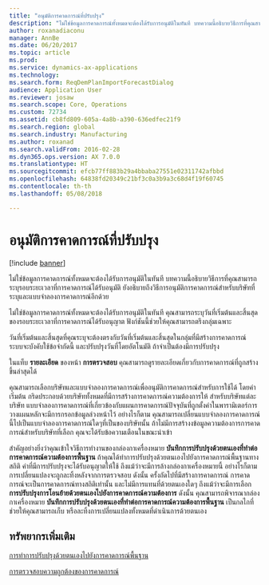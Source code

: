 ```yaml
---
title: "อนุมัติการคาดการณ์ที่ปรับปรุง"
description: "ไม่ใช่ข้อมูลการคาดการณ์ทั้งหมดจะต้องได้รับการอนุมัติในทันที บทความนี้อธิบายวิธีการที่คุณสามารถระบุรอบระยะเวลาที่การคาดการณ์ได้รับอนุมัติ ยังอธิบายถึงวิธีการอนุมัติการคาดการณ์สำหรับบริษัทที่ระบุและแบบจำลองการคาดการณ์อีกด้วย"
author: roxanadiaconu
manager: AnnBe
ms.date: 06/20/2017
ms.topic: article
ms.prod: 
ms.service: dynamics-ax-applications
ms.technology: 
ms.search.form: ReqDemPlanImportForecastDialog
audience: Application User
ms.reviewer: josaw
ms.search.scope: Core, Operations
ms.custom: 72734
ms.assetid: cb8fd809-605a-4a8b-a390-636edfec21f9
ms.search.region: global
ms.search.industry: Manufacturing
ms.author: roxanad
ms.search.validFrom: 2016-02-28
ms.dyn365.ops.version: AX 7.0.0
ms.translationtype: HT
ms.sourcegitcommit: efcb77ff883b29a4bbaba27551e02311742afbbd
ms.openlocfilehash: 64838fd20349c21bf3c0a3b9a3c68d4f19f60745
ms.contentlocale: th-th
ms.lasthandoff: 05/08/2018

---
```


# <a name="authorize-an-adjusted-forecast"></a>อนุมัติการคาดการณ์ที่ปรับปรุง

[!include [banner](../includes/banner.md)]

ไม่ใช่ข้อมูลการคาดการณ์ทั้งหมดจะต้องได้รับการอนุมัติในทันที บทความนี้อธิบายวิธีการที่คุณสามารถระบุรอบระยะเวลาที่การคาดการณ์ได้รับอนุมัติ ยังอธิบายถึงวิธีการอนุมัติการคาดการณ์สำหรับบริษัทที่ระบุและแบบจำลองการคาดการณ์อีกด้วย

ไม่ใช่ข้อมูลการคาดการณ์ทั้งหมดจะต้องได้รับการอนุมัติในทันที คุณสามารถระบุวันที่เริ่มต้นและสิ้นสุดของรอบระยะเวลาที่การคาดการณ์ได้รับอนุญาต ฟังก์ชันนี้ช่วยให้คุณสามารถตรึงกลุ่มเฉพาะ 

วันที่เริ่มต้นและสิ้นสุดที่คุณระบุจะต้องตรงกับวันที่เริ่มต้นและสิ้นสุดในกลุ่มที่มีสร้างการคาดการณ์ ระบบจะบังคับใช้ข้อจำกัดนี้ และปรับปรุงวันที่โดยอัตโนมัติ ถ้าจำเป็นต้องมีการปรับปรุง 

ในแท็บ **รายละเอียด** ของหน้า **การตรวจสอบ** คุณสามารถดูรายละเอียดเกี่ยวกับการคาดการณ์ที่ถูกสร้างขึ้นล่าสุดได้ 

คุณสามารถเลือกบริษัทและแบบจำลองการคาดการณ์เพื่ออนุมัติการคาดการณ์สำหรับการใช้ได้ โดยค่าเริ่มต้น กริดประกอบด้วยบริษัททั้งหมดที่มีการสร้างการคาดการณ์ความต้องการให้ สำหรับบริษัทแต่ละบริษัท แบบจำลองการคาดการณ์ที่เกี่ยวข้องกับแผนการคาดการณ์ปัจจุบันที่ถูกตั้งค่าในพารามิเตอร์การวางแผนหลักจะมีการกรอกข้อมูลล่วงหน้าไว้ อย่างไรก็ตาม คุณสามารถเปลี่ยนแบบจำลองการคาดการณ์นี้ไปเป็นแบบจำลองการคาดการณ์ใดๆที่เป็นของบริษัทนั้น ถ้าไม่มีการสร้างงข้อมูลความต้องการการคาดการณ์สำหรับบริษัทที่เลือก คุณจะได้รับข้อความเตือนในขณะนำเข้า 

สำคัญอย่างยิ่งว่าคุณเข้าใจวิธีการทำงานของกล่องกาเครื่องหมาย **บันทึกการปรับปรุงด้วยตนเองที่ทำต่อการคาดการณ์ความต้องการพื้นฐาน** ถ้าคุณได้ทำการปรับปรุงด้วยตนเองไปยังการคาดการณ์พื้นฐานทางสถิติ ค่าที่มีการปรับปรุงจะได้รับอนุญาตให้ใช้ ถึงแม้ว่าจะมีการล้างกล่องกาเครื่องหมายนี้ อย่างไรก็ตาม การเปลี่ยนแปลงจะถูกละทิ้งหลังจากการตรวจสอบ ดังนั้น ครั้งถัดไปที่มีสร้างการคาดการณ์ การคาดการณ์จะเป็นการคาดการณ์ทางสถิติเท่านั้น และไม่มีการแทนที่ด้วยตนเองใดๆ ถึงแม้ว่าจะมีการเลือก **การปรับปรุงการโอนย้ายด้วยตนเองไปยังการคาดการณ์ความต้องการ** ดังนั้น คุณสามารถพิจารณากล่องกาเครื่องหมาย **บันทึกการปรับปรุงด้วยตนเองที่ทำต่อการคาดการณ์ความต้องการพื้นฐาน** เป็นกลไกที่ช่วยให้คุณสามารถเก็บ หรือละทิ้งการเปลี่ยนแปลงทั้งหมดที่ดำเนินการด้วยตนเอง

<a name="additional-resources"></a>ทรัพยากรเพิ่มเติม
--------

[การทำการปรับปรุงด้วยตนเองไปยังการคาดการณ์พื้นฐาน](manual-adjustments-baseline-forecast.md)

[การตรวจสอบความถูกต้องของการคาดการณ์](monitor-forecast-accuracy.md)




